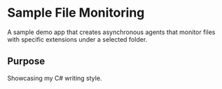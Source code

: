 # Sample File Monitoring 
A sample demo app that creates asynchronous agents that monitor files with specific extensions under a selected folder.

## Purpose
Showcasing my C# writing style.
